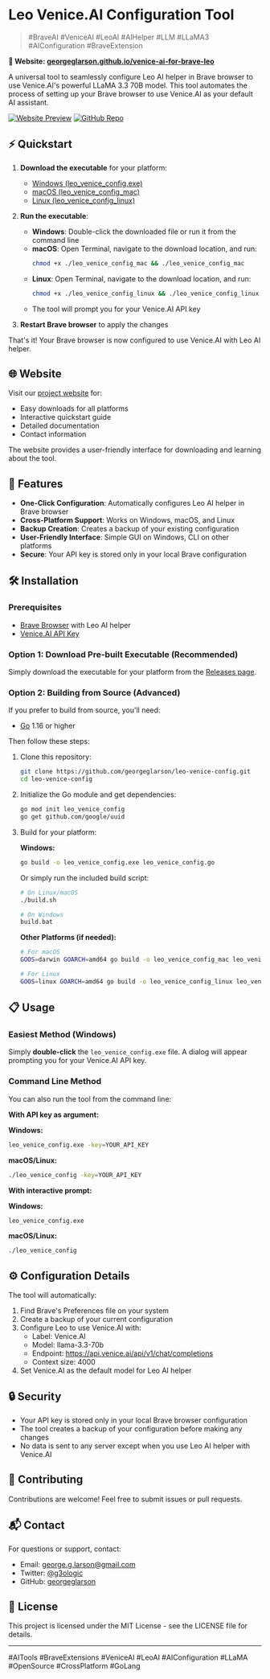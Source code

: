 # Leo Venice.AI Configuration Tool

> #BraveAI #VeniceAI #LeoAI #AIHelper #LLM #LLaMA3 #AIConfiguration #BraveExtension

**📱 Website: [georgeglarson.github.io/venice-ai-for-brave-leo](https://georgeglarson.github.io/venice-ai-for-brave-leo)**

A universal tool to seamlessly configure Leo AI helper in Brave browser to use Venice.AI's powerful LLaMA 3.3 70B model. This tool automates the process of setting up your Brave browser to use Venice.AI as your default AI assistant.

[![Website Preview](https://img.shields.io/badge/View_Website-blue?style=for-the-badge&logo=github)](https://georgeglarson.github.io/venice-ai-for-brave-leo)
[![GitHub Repo](https://img.shields.io/badge/GitHub_Repo-black?style=for-the-badge&logo=github)](https://github.com/georgeglarson/venice-ai-for-brave-leo)

## ⚡ Quickstart

1. **Download the executable** for your platform:
   - [Windows (leo_venice_config.exe)](https://github.com/georgeglarson/venice-ai-for-brave-leo/releases/latest/download/leo_venice_config.exe)
   - [macOS (leo_venice_config_mac)](https://github.com/georgeglarson/venice-ai-for-brave-leo/releases/latest/download/leo_venice_config_mac)
   - [Linux (leo_venice_config_linux)](https://github.com/georgeglarson/venice-ai-for-brave-leo/releases/latest/download/leo_venice_config_linux)

2. **Run the executable**:
   - **Windows**: Double-click the downloaded file or run it from the command line
   - **macOS**: Open Terminal, navigate to the download location, and run:
     ```bash
     chmod +x ./leo_venice_config_mac && ./leo_venice_config_mac
     ```
   - **Linux**: Open Terminal, navigate to the download location, and run:
     ```bash
     chmod +x ./leo_venice_config_linux && ./leo_venice_config_linux
     ```
   - The tool will prompt you for your Venice.AI API key

3. **Restart Brave browser** to apply the changes

That's it! Your Brave browser is now configured to use Venice.AI with Leo AI helper.

## 🌐 Website

Visit our [project website](https://georgeglarson.github.io/venice-ai-for-brave-leo) for:
- Easy downloads for all platforms
- Interactive quickstart guide
- Detailed documentation
- Contact information

The website provides a user-friendly interface for downloading and learning about the tool.

## 🚀 Features

- **One-Click Configuration**: Automatically configures Leo AI helper in Brave browser
- **Cross-Platform Support**: Works on Windows, macOS, and Linux
- **Backup Creation**: Creates a backup of your existing configuration
- **User-Friendly Interface**: Simple GUI on Windows, CLI on other platforms
- **Secure**: Your API key is stored only in your local Brave configuration

## 🛠️ Installation

### Prerequisites

- [Brave Browser](https://brave.com/download/) with Leo AI helper
- [Venice.AI API Key](https://venice.ai/settings/api)

### Option 1: Download Pre-built Executable (Recommended)

Simply download the executable for your platform from the [Releases page](https://github.com/georgeglarson/leo-venice-config/releases/latest).

### Option 2: Building from Source (Advanced)

If you prefer to build from source, you'll need:
- [Go](https://golang.org/dl/) 1.16 or higher

Then follow these steps:

1. Clone this repository:
   ```bash
   git clone https://github.com/georgeglarson/leo-venice-config.git
   cd leo-venice-config
   ```

2. Initialize the Go module and get dependencies:
   ```bash
   go mod init leo_venice_config
   go get github.com/google/uuid
   ```

3. Build for your platform:

   **Windows:**
   ```bash
   go build -o leo_venice_config.exe leo_venice_config.go
   ```

   Or simply run the included build script:
   ```bash
   # On Linux/macOS
   ./build.sh

   # On Windows
   build.bat
   ```

   **Other Platforms (if needed):**
   ```bash
   # For macOS
   GOOS=darwin GOARCH=amd64 go build -o leo_venice_config_mac leo_venice_config.go

   # For Linux
   GOOS=linux GOARCH=amd64 go build -o leo_venice_config_linux leo_venice_config.go
   ```

## 📋 Usage

### Easiest Method (Windows)

Simply **double-click** the `leo_venice_config.exe` file. A dialog will appear prompting you for your Venice.AI API key.

### Command Line Method

You can also run the tool from the command line:

**With API key as argument:**

**Windows:**
```bash
leo_venice_config.exe -key=YOUR_API_KEY
```

**macOS/Linux:**
```bash
./leo_venice_config -key=YOUR_API_KEY
```

**With interactive prompt:**

**Windows:**
```bash
leo_venice_config.exe
```

**macOS/Linux:**
```bash
./leo_venice_config
```

## ⚙️ Configuration Details

The tool will automatically:

1. Find Brave's Preferences file on your system
2. Create a backup of your current configuration
3. Configure Leo to use Venice.AI with:
   - Label: Venice.AI
   - Model: llama-3.3-70b
   - Endpoint: https://api.venice.ai/api/v1/chat/completions
   - Context size: 4000
4. Set Venice.AI as the default model for Leo AI helper

## 🔒 Security

- Your API key is stored only in your local Brave browser configuration
- The tool creates a backup of your configuration before making any changes
- No data is sent to any server except when you use Leo AI helper with Venice.AI

## 🤝 Contributing

Contributions are welcome! Feel free to submit issues or pull requests.

## 📬 Contact

For questions or support, contact:
- Email: george.g.larson@gmail.com
- Twitter: [@g3ologic](https://twitter.com/g3ologic)
- GitHub: [georgeglarson](https://github.com/georgeglarson)

## 📄 License

This project is licensed under the MIT License - see the LICENSE file for details.

---

#AITools #BraveExtensions #VeniceAI #LeoAI #AIConfiguration #LLaMA #OpenSource #CrossPlatform #GoLang